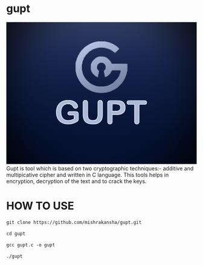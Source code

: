 # gupt
![logo](https://github.com/mishrakansha/gupt/blob/main/logo/gupt.jpg)
Gupt is tool which is based on two cryptographic techniques:- additive and multipicative cipher and written in C language. This tools helps in encryption, decryption of the text and to crack the keys.

# HOW TO USE
```
git clone https://github.com/mishrakansha/gupt.git
```
```
cd gupt
```
```
gcc gupt.c -o gupt
```
```
./gupt
```
